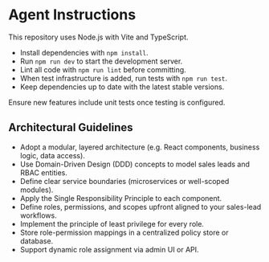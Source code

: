 # Agent Instructions

This repository uses Node.js with Vite and TypeScript.

- Install dependencies with `npm install`.
- Run `npm run dev` to start the development server.
- Lint all code with `npm run lint` before committing.
- When test infrastructure is added, run tests with `npm run test`.
- Keep dependencies up to date with the latest stable versions.

Ensure new features include unit tests once testing is configured.

## Architectural Guidelines

- Adopt a modular, layered architecture (e.g. React components, business logic, data access).
- Use Domain-Driven Design (DDD) concepts to model sales leads and RBAC entities.
- Define clear service boundaries (microservices or well-scoped modules).
- Apply the Single Responsibility Principle to each component.
- Define roles, permissions, and scopes upfront aligned to your sales-lead workflows.
- Implement the principle of least privilege for every role.
- Store role-permission mappings in a centralized policy store or database.
- Support dynamic role assignment via admin UI or API.
